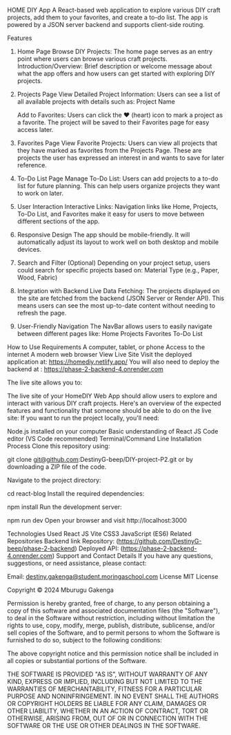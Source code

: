 HOME DIY App
A React-based web application to explore various DIY craft projects, add them to your favorites, and create a to-do list. The app is powered by a JSON server backend and supports client-side routing.


Features
1. Home Page
Browse DIY Projects: The home page serves as an entry point where users can browse various craft projects.
Introduction/Overview: Brief description or welcome message about what the app offers and how users can get started with exploring DIY projects.
2. Projects Page
View Detailed Project Information: Users can see a list of all available projects with details such as:
Project Name

    Add to Favorites: Users can click the ❤️ (heart) icon to mark a project as a favorite. The project will be saved to their Favorites page for easy access later.

3. Favorites Page
View Favorite Projects: Users can view all projects that they have marked as favorites from the Projects Page.
These are projects the user has expressed an interest in and wants to save for later reference.

4. To-Do List Page
Manage To-Do List: Users can add projects to a to-do list for future planning. This can help users organize projects they want to work on later.

5. User Interaction
Interactive Links: Navigation links like Home, Projects, To-Do List, and Favorites make it easy for users to move between different sections of the app.
6. Responsive Design
The app should be mobile-friendly. It will automatically adjust its layout to work well on both desktop and mobile devices.
7. Search and Filter (Optional)
Depending on your project setup, users could search for specific projects based on:
Material Type (e.g., Paper, Wood, Fabric)
8. Integration with Backend
Live Data Fetching: The projects displayed on the site are fetched from the backend (JSON Server or Render API). This means users can see the most up-to-date content without needing to refresh the page.
9. User-Friendly Navigation
The NavBar allows users to easily navigate between different pages like:
Home
Projects
Favorites
To-Do List

How to Use
Requirements
A computer, tablet, or phone
Access to the internet
A modern web browser
View Live Site
Visit the deployed application at: https://homediy.netlify.app/ 
You will also need to deploy the backend at : https://phase-2-backend-4.onrender.com

The live site allows you to:

The live site of your HomeDIY Web App should allow users to explore and interact with various DIY craft projects. Here's an overview of the expected features and functionality that someone should be able to do on the live site:
If you want to run the project locally, you'll need:

Node.js installed on your computer
Basic understanding of React JS
Code editor (VS Code recommended)
Terminal/Command Line
Installation Process
Clone this repository using:

git clone git@github.com:DestinyG-beep/DIY-project-P2.git
or by downloading a ZIP file of the code.

Navigate to the project directory:

cd react-blog
Install the required dependencies:

npm install
Run the development server:

npm run dev
Open your browser and visit http://localhost:3000

Technologies Used
React JS
Vite
CSS3
JavaScript (ES6)
Related Repositories
Backend link
Repository: (https://github.com/DestinyG-beep/phase-2-backend)
Deployed API: (https://phase-2-backend-4.onrender.com)
Support and Contact Details
If you have any questions, suggestions, or need assistance, please contact:

Email: destiny.gakenga@student.moringaschool.com
License
MIT License

Copyright © 2024 Mburugu Gakenga

Permission is hereby granted, free of charge, to any person obtaining a copy of this software and associated documentation files (the "Software"), to deal in the Software without restriction, including without limitation the rights to use, copy, modify, merge, publish, distribute, sublicense, and/or sell copies of the Software, and to permit persons to whom the Software is furnished to do so, subject to the following conditions:

The above copyright notice and this permission notice shall be included in all copies or substantial portions of the Software.

THE SOFTWARE IS PROVIDED "AS IS", WITHOUT WARRANTY OF ANY KIND, EXPRESS OR IMPLIED, INCLUDING BUT NOT LIMITED TO THE WARRANTIES OF MERCHANTABILITY, FITNESS FOR A PARTICULAR PURPOSE AND NONINFRINGEMENT. IN NO EVENT SHALL THE AUTHORS OR COPYRIGHT HOLDERS BE LIABLE FOR ANY CLAIM, DAMAGES OR OTHER LIABILITY, WHETHER IN AN ACTION OF CONTRACT, TORT OR OTHERWISE, ARISING FROM, OUT OF OR IN CONNECTION WITH THE SOFTWARE OR THE USE OR OTHER DEALINGS IN THE SOFTWARE.
